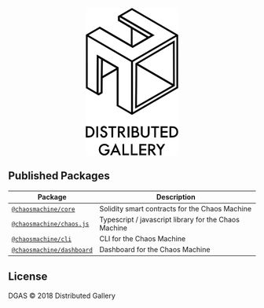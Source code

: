 <div align="center">
  <img align="center" src="https://raw.githubusercontent.com/distributedgallery/chaos-machine/master/.github/logo.png" height="300px" />
</div>


## Published Packages

| Package                                          | Description                                           |
| ------------------------------------------------ | ----------------------------------------------------- |
| [`@chaosmachine/core`](/packages/core)           | Solidity smart contracts for the Chaos Machine        |
| [`@chaosmachine/chaos.js`](/packages/chaos.js)   | Typescript / javascript library for the Chaos Machine |
| [`@chaosmachine/cli`](/packages/cli)             | CLI for the Chaos Machine                             |
| [`@chaosmachine/dashboard`](/packages/dashboard) | Dashboard for the Chaos Machine                       |


## License

DGAS © 2018 Distributed Gallery
